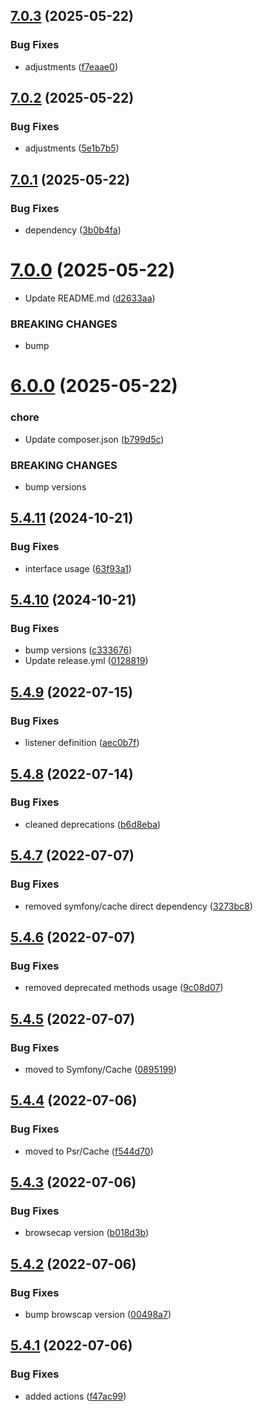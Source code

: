 ## [7.0.3](https://github.com/netbull/SecurityBundle/compare/v7.0.2...v7.0.3) (2025-05-22)


### Bug Fixes

* adjustments ([f7eaae0](https://github.com/netbull/SecurityBundle/commit/f7eaae03e097854b414d270dded834ddf4b6a3c0))

## [7.0.2](https://github.com/netbull/SecurityBundle/compare/v7.0.1...v7.0.2) (2025-05-22)


### Bug Fixes

* adjustments ([5e1b7b5](https://github.com/netbull/SecurityBundle/commit/5e1b7b5e7502084fff571b781d1505eb21de0539))

## [7.0.1](https://github.com/netbull/SecurityBundle/compare/v7.0.0...v7.0.1) (2025-05-22)


### Bug Fixes

* dependency ([3b0b4fa](https://github.com/netbull/SecurityBundle/commit/3b0b4face9291598b7337e016ecf9f8641aeeaca))

# [7.0.0](https://github.com/netbull/SecurityBundle/compare/v6.0.0...v7.0.0) (2025-05-22)


* Update README.md ([d2633aa](https://github.com/netbull/SecurityBundle/commit/d2633aae522ebdc3a5ef724bfc86d34442b43757))


### BREAKING CHANGES

* bump

# [6.0.0](https://github.com/netbull/SecurityBundle/compare/v5.4.11...v6.0.0) (2025-05-22)


### chore

* Update composer.json ([b799d5c](https://github.com/netbull/SecurityBundle/commit/b799d5c06b2588c0868d73ecffc2cde9f2925221))


### BREAKING CHANGES

* bump versions

## [5.4.11](https://github.com/netbull/SecurityBundle/compare/v5.4.10...v5.4.11) (2024-10-21)


### Bug Fixes

* interface usage ([63f93a1](https://github.com/netbull/SecurityBundle/commit/63f93a1d94d5d3fdc88e62b044a52de855c015f1))

## [5.4.10](https://github.com/netbull/SecurityBundle/compare/v5.4.9...v5.4.10) (2024-10-21)


### Bug Fixes

* bump versions ([c333676](https://github.com/netbull/SecurityBundle/commit/c3336769c3f555524a5b1891939f10de9cb7d1c6))
* Update release.yml ([0128819](https://github.com/netbull/SecurityBundle/commit/0128819ac3d04cc996f895550f429bd80e8e8958))

## [5.4.9](https://github.com/netbull/SecurityBundle/compare/v5.4.8...v5.4.9) (2022-07-15)


### Bug Fixes

* listener definition ([aec0b7f](https://github.com/netbull/SecurityBundle/commit/aec0b7f2890768da8f0dc7b21ee1abb3ee095cd6))

## [5.4.8](https://github.com/netbull/SecurityBundle/compare/v5.4.7...v5.4.8) (2022-07-14)


### Bug Fixes

* cleaned deprecations ([b6d8eba](https://github.com/netbull/SecurityBundle/commit/b6d8eba595237725be9f3e35ec96a3fd982760b0))

## [5.4.7](https://github.com/netbull/SecurityBundle/compare/v5.4.6...v5.4.7) (2022-07-07)


### Bug Fixes

* removed symfony/cache direct dependency ([3273bc8](https://github.com/netbull/SecurityBundle/commit/3273bc8c9af99bced956a5f1d33f4a2b60a7648e))

## [5.4.6](https://github.com/netbull/SecurityBundle/compare/v5.4.5...v5.4.6) (2022-07-07)


### Bug Fixes

* removed deprecated methods usage ([9c08d07](https://github.com/netbull/SecurityBundle/commit/9c08d078c11751f992c7d0c99a2c8b1d55d0c33a))

## [5.4.5](https://github.com/netbull/SecurityBundle/compare/v5.4.4...v5.4.5) (2022-07-07)


### Bug Fixes

* moved to Symfony/Cache ([0895199](https://github.com/netbull/SecurityBundle/commit/08951992cb3a5fad69513ea36c1c76ed33c433f1))

## [5.4.4](https://github.com/netbull/SecurityBundle/compare/v5.4.3...v5.4.4) (2022-07-06)


### Bug Fixes

* moved to Psr/Cache ([f544d70](https://github.com/netbull/SecurityBundle/commit/f544d704cc97a93d75568c5b165d26a08cbf6c92))

## [5.4.3](https://github.com/netbull/SecurityBundle/compare/v5.4.2...v5.4.3) (2022-07-06)


### Bug Fixes

* browsecap version ([b018d3b](https://github.com/netbull/SecurityBundle/commit/b018d3b0f375dda3caec39494c8bf127aaaa0b91))

## [5.4.2](https://github.com/netbull/SecurityBundle/compare/v5.4.1...v5.4.2) (2022-07-06)


### Bug Fixes

* bump browscap version ([00498a7](https://github.com/netbull/SecurityBundle/commit/00498a7b00309d69fce65c63e29586c8745204ce))

## [5.4.1](https://github.com/netbull/SecurityBundle/compare/v5.4.0...v5.4.1) (2022-07-06)


### Bug Fixes

* added actions ([f47ac99](https://github.com/netbull/SecurityBundle/commit/f47ac9955c896cf53faccb61f1bba6f45d7cea17))
